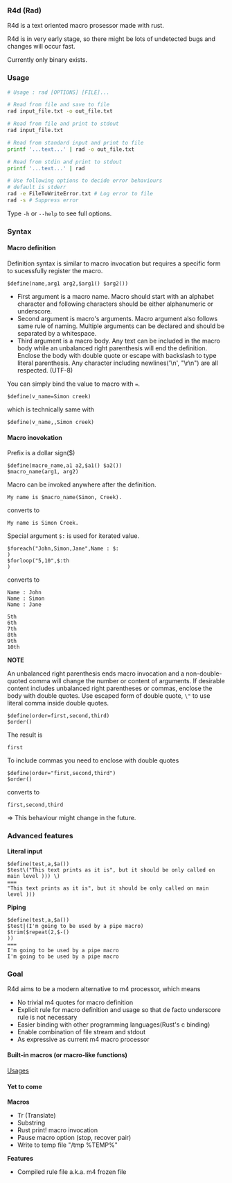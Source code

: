 ### R4d (Rad)

R4d is a text oriented macro prosessor made with rust.

R4d is in very early stage, so there might be lots of undetected bugs and
changes will occur fast.

Currently only binary exists.

### Usage

```bash
# Usage : rad [OPTIONS] [FILE]...

# Read from file and save to file
rad input_file.txt -o out_file.txt

# Read from file and print to stdout 
rad input_file.txt

# Read from standard input and print to file
printf '...text...' | rad -o out_file.txt

# Read from stdin and print to stdout 
printf '...text...' | rad 

# Use following options to decide error behaviours
# default is stderr
rad -e FileToWriteError.txt # Log error to file
rad -s # Suppress error
```

Type ```-h``` or ```--help``` to see full options.

### Syntax 

#### Macro definition

Definition syntax is similar to macro invocation but requires a specific form
to sucessfully register the macro.

```
$define(name,arg1 arg2,$arg1() $arg2())
```

- First argument is a macro name. Macro should start with an alphabet character
and following characters should be either alphanumeric or underscore.
- Second argument is macro's arguments. Macro argument also follows same rule
of naming. Multiple arguments can be declared and should be separated by a
whitespace.
- Third argument is a macro body. Any text can be included in the macro body
while an unbalanced right parenthesis will end the definition. Enclose the body
with double quote or escape with backslash to type literal parenthesis. Any
character including newlines('\n', "\r\n") are all respected. (UTF-8)

You can simply bind the value to macro with ```=```.

```
$define(v_name=Simon creek)
```
which is technically same with
```
$define(v_name,,Simon creek)
```

#### Macro inovokation

Prefix is a dollar sign($)
```
$define(macro_name,a1 a2,$a1() $a2())
$macro_name(arg1, arg2)
```
Macro can be invoked anywhere after the definition.
```
My name is $macro_name(Simon, Creek).
```
converts to
```
My name is Simon Creek.
```

Special argument ```$:``` is used for iterated value.
```
$foreach("John,Simon,Jane",Name : $:
)
$forloop("5,10",$:th
)
```
converts to
```
Name : John
Name : Simon
Name : Jane

5th
6th
7th
8th
9th
10th

```

**NOTE**

An unbalanced right parenthesis ends macro invocation and a non-double-quoted
comma will change the number or content of arguments. If desirable content
includes unbalanced right parentheses or commas, enclose the body with double
quotes. Use escaped form of double quote, ```\"``` to use literal comma inside
double quotes.

```
$define(order=first,second,third)
$order()
```
The result is 
```
first
```
To include commas you need to enclose with double quotes
```
$define(order="first,second,third")
$order()
```
converts to
```
first,second,third
```

=> This behaviour might change in the future.

### Advanced features

**Literal input**

```
$define(test,a,$a())
$test\("This text prints as it is", but it should be only called on main level ))) \)
===
"This text prints as it is", but it should be only called on main level )))
```

**Piping**

```
$define(test,a,$a())
$test|(I'm going to be used by a pipe macro)
$trim($repeat(2,$-()
))
===
I'm going to be used by a pipe macro
I'm going to be used by a pipe macro
```

### Goal

R4d aims to be a modern alternative to m4 processor, which means

- No trivial m4 quotes for macro definition
- Explicit rule for macro definition and usage so that de facto underscore rule
is not necessary
- Easier binding with other programming languages(Rust's c binding)
- Enable combination of file stream and stdout
- As expressive as current m4 macro processor

#### Built-in macros (or macro-like functions)

[Usages](./docs/macros.md)

#### Yet to come

**Macros**

- Tr (Translate)
- Substring 
- Rust print! macro invocation
- Pause macro option (stop, recover pair)
- Write to temp file "/tmp %TEMP%"

**Features**

- Compiled rule file a.k.a. m4 frozen file
